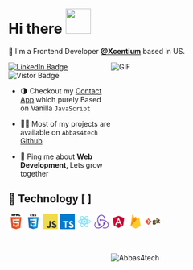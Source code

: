 

<h1>Hi there <img src="https://media.giphy.com/media/hvRJCLFzcasrR4ia7z/giphy.gif" width="50px" height="50px"></h1>


<p> 🔭  I'm a Frontend Developer <strong><a target="_blank" href="https://www.xcentium.com/">@Xcentium</a></strong> based in US.</p>

<img align="right" alt="GIF" height="250px" width="300px" src="https://media.giphy.com/media/xT9IgzoKnwFNmISR8I/giphy.gif" />

<p align="left">
<a target="_blank"  href="https://www.linkedin.com/in/abbas-shaikh-2073a5a9/"><img src="https://img.shields.io/badge/-@Abbas4tech-0077B5?style=flat-square&amp;labelColor=0077B5&amp;logo=LinkedIn&amp;link=https://www.linkedin.com/in/abbas-shaikh-2073a5a9/" alt="LinkedIn Badge"></a>
<a target="_blank"><img src="https://visitor-badge.glitch.me/badge?page_id=Abbas4tech.Abbas4tech" alt="Vistor Badge"></a>
</p>



- 🌗 Checkout my <a target="_blank"  href="https://my-contacts-app.vercel.app/">Contact App</a> which purely Based on Vanilla `JavaScript`

- 👨‍💻 Most of my projects are available on `Abbas4tech` <a target="_blank"  href="https://github.com/Abbas4tech">Github</a>

- 💬 Ping me about <strong>Web Development, </strong>Lets grow together

<h2>🚀 Technology [ ]</h2>


<p>
<code><img height="30" src="https://raw.githubusercontent.com/github/explore/80688e429a7d4ef2fca1e82350fe8e3517d3494d/topics/html/html.png"></code>
<code><img height="30" src="https://raw.githubusercontent.com/github/explore/80688e429a7d4ef2fca1e82350fe8e3517d3494d/topics/css/css.png"></code>
<code><img height="30" src="https://raw.githubusercontent.com/github/explore/80688e429a7d4ef2fca1e82350fe8e3517d3494d/topics/javascript/javascript.png"></code>
<code><img height="30" src="https://raw.githubusercontent.com/github/explore/80688e429a7d4ef2fca1e82350fe8e3517d3494d/topics/typescript/typescript.png"></code>
<code><img height="30" src="https://raw.githubusercontent.com/github/explore/80688e429a7d4ef2fca1e82350fe8e3517d3494d/topics/react/react.png"></code>
<code><img height="30" src="https://raw.githubusercontent.com/github/explore/5c058a388828bb5fde0bcafd4bc867b5bb3f26f3/topics/redux/redux.png"></code>
<code><img height="30" src="https://raw.githubusercontent.com/github/explore/80688e429a7d4ef2fca1e82350fe8e3517d3494d/topics/angular/angular.png"></code>
<code><img height="30" src="https://raw.githubusercontent.com/github/explore/80688e429a7d4ef2fca1e82350fe8e3517d3494d/topics/firebase/firebase.png"></code>
<code><img height="30" src="https://raw.githubusercontent.com/github/explore/80688e429a7d4ef2fca1e82350fe8e3517d3494d/topics/git/git.png"></code>
 
</p>
<br />

<p align="center">
<img  height="195" src="https://github-readme-stats.vercel.app/api/top-langs/?username=Abbas4tech&theme=nord" alt="Abbas4tech" />
</p>

